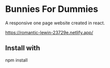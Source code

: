<h1>Bunnies For Dummies</h1>
A responsive one page website created in react.

https://romantic-lewin-23729e.netlify.app/

<h2>Install with </h2>

npm install
